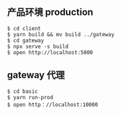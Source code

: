 ## 产品环境 production

```shell
$ cd client
$ yarn build && mv build ../gateway
$ cd gateway
$ npx serve -s build
$ open http://localhost:5000
```

## gateway 代理

```shell
$ cd basic
$ yarn run-prod
$ open http：//localhost:10000
```
